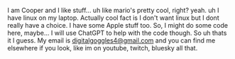 I am Cooper and I like stuff... uh like mario's pretty cool, right? yeah. uh I have linux on my laptop. Actually cool fact is I don't want linux but I dont really have a choice. I have some Apple stuff too. So, I might do some code here, maybe... I will use ChatGPT to help with the code though. So uh thats it I guess.
My email is digitalgoggles4@gmail.com and you can find me elsewhere if you look, like im on youtube, twitch, bluesky all that.

